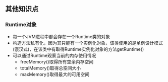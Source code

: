 ## 其他知识点

### Runtime对象

* 每一个JVM进程中都会存在一个Runtime类的对象
* 构造方法私有化，因为其只能有一个实例化对象，该类使用的是单例设计模式(饿汉式)，在该类中有取得Runtime实例化对象的方法getRuntime()
* 可以通过Runtime观察当前的内存使用情况
    - freeMemory()取得所有空余内存空间
    - totalMemory()取得总空间大小
    - maxMemory()取得最大的可用空间


